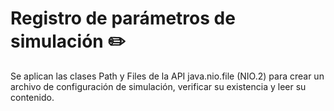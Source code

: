# Registro de parámetros de simulación ✏️
Se aplican las clases Path y Files de la API java.nio.file (NIO.2) para crear un archivo de configuración de simulación, verificar su existencia y leer su contenido. 


